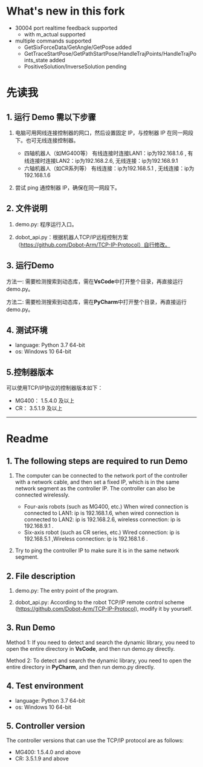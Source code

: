 # What's new in this fork

- 30004 port realtime feedback supported
   - with m_actual supported
- multiple commands supported
   - GetSixForceData/GetAngle/GetPose added
   - GetTraceStartPose/GetPathStartPose/HandleTrajPoints/HandleTrajPoints_state added
   - PositiveSolution/InverseSolution pending

# 先读我

## 1. 运行 Demo 需以下步骤
1. 电脑可用网线连接控制器的网口，然后设置固定 IP，与控制器 IP 在同一网段下。也可无线连接控制器。

   - 四轴机器人（如MG400等）     有线连接时连接LAN1：ip为192.168.1.6 , 有线连接时连接LAN2：ip为192.168.2.6,  无线连接：ip为192.168.9.1
   - 六轴机器人（如CR系列等）    有线连接：ip为192.168.5.1 , 无线连接：ip为192.168.1.6
  
2. 尝试 ping 通控制器 IP，确保在同一网段下。

## 2. 文件说明
1. demo.py: 程序运行入口。  
   
2. dobot_api.py：根据机器人TCP/IP远程控制方案（https://github.com/Dobot-Arm/TCP-IP-Protocol）自行修改。

## 3. 运行Demo
方法一: 需要检测搜索到动态库，需在**VsCode**中打开整个目录，再直接运行 demo.py。  

方法二: 需要检测搜索到动态库，需在**PyCharm**中打开整个目录，再直接运行 demo.py。

## 4. 测试环境
- language: Python 3.7 64-bit
- os: Windows 10 64-bit

## 5.控制器版本
可以使用TCP/IP协议的控制器版本如下：  

- MG400： 1.5.4.0 及以上
- CR： 3.5.1.9 及以上


---


# Readme

## 1. The following steps are required to run Demo
1. The computer can be connected to the network port of the controller with a network cable, and then set a fixed IP, which is in the same network segment as the controller IP. The controller can also be connected wirelessly.

    - Four-axis robots (such as MG400, etc.) When wired connection is connected to LAN1: ip is 192.168.1.6, when wired connection is connected to LAN2: ip is 192.168.2.6, wireless connection: ip is 192.168.9.1 .
    - Six-axis robot (such as CR series, etc.) Wired connection: ip is 192.168.5.1 ,Wireless connection: ip is 192.168.1.6 .

2. Try to ping the controller IP to make sure it is in the same network segment.


## 2. File description
1. demo.py: The entry point of the program.  
   
2. dobot_api.py: According to the robot TCP/IP remote control scheme (https://github.com/Dobot-Arm/TCP-IP-Protocol), modify it by yourself.

## 3. Run Demo
Method 1: If you need to detect and search the dynamic library, you need to open the entire directory in **VsCode**, and then run demo.py directly.  

Method 2: To detect and search the dynamic library, you need to open the entire directory in **PyCharm**, and then run demo.py directly.

## 4. Test environment
- language: Python 3.7 64-bit
- os: Windows 10 64-bit

## 5. Controller version
The controller versions that can use the TCP/IP protocol are as follows:

- MG400: 1.5.4.0 and above
- CR: 3.5.1.9 and above
